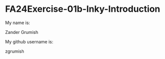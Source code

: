 # FA24Exercise-01b-Inky-Introduction

My name is: 

Zander Grumish

My github username is:

zgrumish

